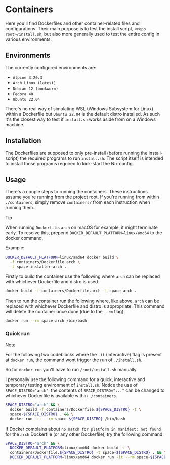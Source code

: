 # Containers

Here you'll find Dockerfiles and other container-related files and configurations.
Their main purpose is to test the install script, `<repo root>/install.sh`, but
also more generally used to test the entire config in various environments.

## Environments

The currently configured environments are:

- `Alpine 3.20.3`
- `Arch Linux (latest)`
- `Debian 12 (bookworm)`
- `Fedora 40`
- `Ubuntu 22.04`

There's no real way of simulating WSL (Windows Subsystem for Linux) within a Dockerfile
but `Ubuntu 22.04` is the default distro installed. As such it's the closest way
to test if `install.sh` works aside from on a Windows machine.

## Installation

The Dockerfiles are supposed to only pre-install (before running the install-script)
the required programs to run `install.sh`. The script itself is intended to install
those programs required to kick-start the Nix config.

## Usage

There's a couple steps to running the containers. These instructions assume you're
running from the project root. If you're running from within `./containers`, simply
remove `containers/` from each instruction when running them.

> [!TIP]
> When running `Dockerfile.arch` on macOS for example, it might terminate early.
> To resolve this, prepend `DOCKER_DEFAULT_PLATFORM=linux/amd64` to the docker command.
>
> Example:
>
> ```bash
> DOCKER_DEFAULT_PLATFORM=linux/amd64 docker build \
>   -f containers/Dockerfile.arch \
>   -t space-installer-arch .
> ```

Firstly to build the container use the following where `arch` can be replaced with
whichever Dockerfile and distro is used.

```bash
docker build -f containers/Dockerfile.arch -t space-arch .
```

Then to run the container run the following where, like above, `arch` can be replaced
with whichever Dockerfile and distro is appropriate. This command will delete the
container once done (due to the `--rm` flag).

```bash
docker run --rm space-arch /bin/bash
```

### Quick run

> [!NOTE]
> For the following two codeblocks where the `-it` (interactive) flag is present
> at `docker run`, the command wont trigger the run of `./install.sh`.
>
> So for `docker run` you'll have to run `/root/install.sh` manually.

I personally use the following command for a quick, interactive and temporary testing
environment of `install.sh`. Notice the use of `SPACE_DISTRO="arch"`, the contents
of `SPACE_DISTRO="..."` can be changed to whichever Dockerfile is available
within `./containers`.

```bash
SPACE_DISTRO="arch" && \
  docker build -f containers/Dockerfile.${SPACE_DISTRO} -t \
  space-${SPACE_DISTRO} . && \
  docker run -it --rm space-${SPACE_DISTRO} /bin/bash
```

If Docker complains about `no match for platform in manifest: not found` for the
`arch` Dockerfile (or any other Dockerfile), try the following command:

```bash
SPACE_DISTRO="arch" && \
  DOCKER_DEFAULT_PLATFORM=linux/amd64 docker build -f \
  containers/Dockerfile.${SPACE_DISTRO} -t space-${SPACE_DISTRO} . && \
  DOCKER_DEFAULT_PLATFORM=linux/amd64 docker run -it --rm space-${SPACE_DISTRO} /bin/bash
```
